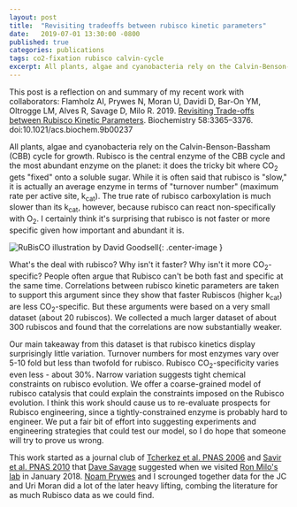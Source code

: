 ```yaml
---
layout: post
title:  "Revisiting tradeoffs between rubisco kinetic parameters"
date:   2019-07-01 13:30:00 -0800
published: true
categories: publications
tags: co2-fixation rubisco calvin-cycle
excerpt: All plants, algae and cyanobacteria rely on the Calvin-Benson-Bassham (CBB) cycle for growth. Rubisco is the central enzyme of the CBB cycle and the most abundant enzyme on the planet. It does the tricky bit where CO<sub>2</sub> gets "fixed" onto a soluble sugar. While it is often said that rubisco is "slow," it is actually an average enzyme in terms of "turnover number" (maximum rate per active site, k<sub>cat</sub>). The true rate of rubisco carboxylation is much slower than its k<sub>cat</sub>, however, because rubisco can react non-specifically with O<sub>2</sub>. I certainly think it's surprising that rubisco is not faster or more specific given how important and abundant it is. 
---
```


This post is a reflection on and summary of my recent work with collaborators: Flamholz AI, Prywes N, Moran U, Davidi D, Bar-On YM, Oltrogge LM, Alves R, Savage D, Milo R. 2019. [Revisiting Trade-offs between Rubisco Kinetic Parameters](https://pubs.acs.org/doi/10.1021/acs.biochem.9b00237). Biochemistry 58:3365–3376. doi:10.1021/acs.biochem.9b00237

All plants, algae and cyanobacteria rely on the Calvin-Benson-Bassham (CBB) cycle for growth. Rubisco is the central enzyme of the CBB cycle and the most abundant enzyme on the planet: it does the tricky bit where CO<sub>2</sub> gets "fixed" onto a soluble sugar. While it is often said that rubisco is "slow," it is actually an average enzyme in terms of "turnover number" (maximum rate per active site, k<sub>cat</sub>). The true rate of rubisco carboxylation is much slower than its k<sub>cat</sub>, however, because rubisco can react non-specifically with O<sub>2</sub>. I certainly think it's surprising that rubisco is not faster or more specific given how important and abundant it is. 

![RuBisCO illustration by David Goodsell](https://cdn.rcsb.org/pdb101/motm/images/two-forms.gif){: .center-image }

What's the deal with rubisco? Why isn't it faster? Why isn't it more CO<sub>2</sub>-specific? People often argue that Rubisco can't be both fast and specific at the same time. Correlations between rubisco kinetic parameters are taken to support this argument since they show that faster Rubiscos (higher k<sub>cat</sub>) are less CO<sub>2</sub>-specific. But these arguments were based on a very small dataset (about 20 rubiscos). We collected a much larger dataset of about 300 rubiscos and found that the correlations are now substantially weaker. 

Our main takeaway from this dataset is that rubisco kinetics display surprisingly little variation. Turnover numbers for most enzymes vary over 5-10 fold but less than twofold for rubisco. Rubisco CO<sub>2</sub>-specificity varies even less - about 30%. Narrow variation suggests tight chemical constraints on rubisco evolution. We offer a coarse-grained model of rubisco catalysis that could explain the constraints imposed on the Rubisco evolution. I think this work should cause us to re-evaluate prospects for Rubisco engineering, since a tightly-constrained enzyme is probably hard to engineer. We put a fair bit of effort into suggesting experiments and engineering strategies that could test our model, so I do hope that someone will try to prove us wrong. 

This work started as a journal club of [Tcherkez et al. PNAS 2006](http://www.pnas.org/content/103/19/7246) and [Savir et al. PNAS 2010](http://www.pnas.org/content/107/8/3475.short) that [Dave Savage](http://www.savagelab.org/) suggested when we visited [Ron Milo's lab](https://www.weizmann.ac.il/plants/Milo/home) in January 2018. [Noam Prywes](https://twitter.com/noamprywes?lang=en) and I scrounged together data for the JC and Uri Moran did a lot of the later heavy lifting, combing the literature for as much Rubisco data as we could find. 